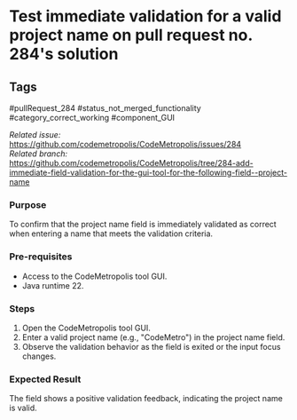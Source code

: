 # Test immediate validation for a valid project name on pull request no. 284's solution 

## Tags
#pullRequest_284 #status_not_merged_functionality #category_correct_working #component_GUI 

_Related issue:_ https://github.com/codemetropolis/CodeMetropolis/issues/284 <br>
_Related branch:_ https://github.com/codemetropolis/CodeMetropolis/tree/284-add-immediate-field-validation-for-the-gui-tool-for-the-following-field--project-name

### Purpose
To confirm that the project name field is immediately validated as correct when entering a name that meets the validation criteria.

### Pre-requisites
- Access to the CodeMetropolis tool GUI.
- Java runtime 22.

### Steps
1. Open the CodeMetropolis tool GUI.
2. Enter a valid project name (e.g., "CodeMetro") in the project name field.
3. Observe the validation behavior as the field is exited or the input focus changes.

### Expected Result
The field shows a positive validation feedback, indicating the project name is valid.

